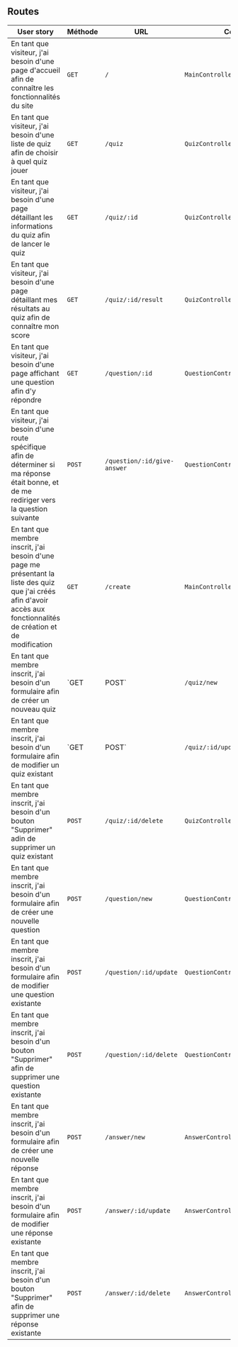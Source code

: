 ## Routes

| User story | Méthode | URL | Contrôleur |
|---|---|---|---|
| En tant que visiteur, j'ai besoin d'une page d'accueil afin de connaître les fonctionnalités du site | `GET` | `/` | `MainController#home`
| En tant que visiteur, j'ai besoin d'une liste de quiz afin de choisir à quel quiz jouer | `GET` | `/quiz` | `QuizController#list`
| En tant que visiteur, j'ai besoin d'une page détaillant les informations du quiz afin de lancer le quiz | `GET` | `/quiz/:id` | `QuizController#single`
| En tant que visiteur, j'ai besoin d'une page détaillant mes résultats au quiz afin de connaître mon score | `GET` | `/quiz/:id/result` | `QuizController#result`
| En tant que visiteur, j'ai besoin d'une page affichant une question afin d'y répondre | `GET` | `/question/:id` | `QuestionController#single`
| En tant que visiteur, j'ai besoin d'une route spécifique afin de déterminer si ma réponse était bonne, et de me rediriger vers la question suivante | `POST` | `/question/:id/give-answer` | `QuestionController#processAnswer`
| En tant que membre inscrit, j'ai besoin d'une page me présentant la liste des quiz que j'ai créés afin d'avoir accès aux fonctionnalités de création et de modification | `GET` | `/create` | `MainController#create` |
| En tant que membre inscrit, j'ai besoin d'un formulaire afin de créer un nouveau quiz | `GET|POST` | `/quiz/new` | `QuizController#create` |
| En tant que membre inscrit, j'ai besoin d'un formulaire afin de modifier un quiz existant | `GET|POST` | `/quiz/:id/update` | `QuizController#update` |
| En tant que membre inscrit, j'ai besoin d'un bouton "Supprimer" adin de supprimer un quiz existant | `POST` | `/quiz/:id/delete` | `QuizController#delete` |
| En tant que membre inscrit, j'ai besoin d'un formulaire afin de créer une nouvelle question | `POST` | `/question/new` | `QuestionController#create` |
| En tant que membre inscrit, j'ai besoin d'un formulaire afin de modifier une question existante | `POST` | `/question/:id/update` | `QuestionController#update` |
| En tant que membre inscrit, j'ai besoin d'un bouton "Supprimer" afin de supprimer une question existante | `POST` | `/question/:id/delete` | `QuestionController#delete` |
| En tant que membre inscrit, j'ai besoin d'un formulaire afin de créer une nouvelle réponse | `POST` | `/answer/new` | `AnswerController#create` |
| En tant que membre inscrit, j'ai besoin d'un formulaire afin de modifier une réponse existante | `POST` | `/answer/:id/update` | `AnswerController#update` |
| En tant que membre inscrit, j'ai besoin d'un bouton "Supprimer" afin de supprimer une réponse existante | `POST` | `/answer/:id/delete` | `AnswerController#delete` |